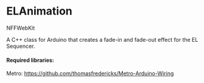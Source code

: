ELAnimation
=============
NFFWebKit

A C++ class for Arduino that creates a fade-in and fade-out effect for the EL Sequencer.

#### Required libraries:
Metro: https://github.com/thomasfredericks/Metro-Arduino-Wiring
